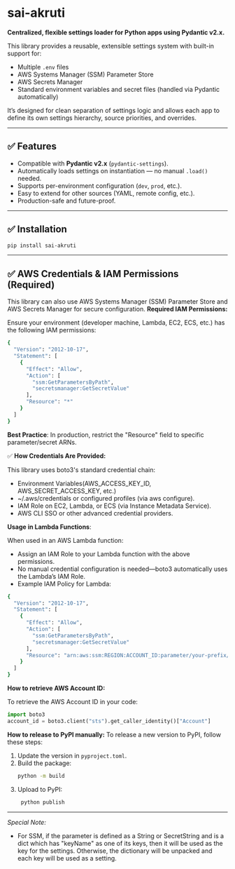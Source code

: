 # sai-akruti

**Centralized, flexible settings loader for Python apps using Pydantic v2.x.**

This library provides a reusable, extensible settings system with built-in support for:
- Multiple `.env` files
- AWS Systems Manager (SSM) Parameter Store
- AWS Secrets Manager
- Standard environment variables and secret files (handled via Pydantic automatically)

It’s designed for clean separation of settings logic and allows each app to define its own settings hierarchy, source priorities, and overrides.

---

## ✅ Features
- Compatible with **Pydantic v2.x** (`pydantic-settings`).
- Automatically loads settings on instantiation — no manual `.load()` needed.
- Supports per-environment configuration (`dev`, `prod`, etc.).
- Easy to extend for other sources (YAML, remote config, etc.).
- Production-safe and future-proof.

---

## ✅ Installation

```bash
pip install sai-akruti
```

--- 

## ✅ AWS Credentials & IAM Permissions (Required)

This library can also use AWS Systems Manager (SSM) Parameter Store and AWS Secrets Manager for secure configuration.
**Required IAM Permissions:**

Ensure your environment (developer machine, Lambda, EC2, ECS, etc.) has the following IAM permissions:

```bash
{
  "Version": "2012-10-17",
  "Statement": [
    {
      "Effect": "Allow",
      "Action": [
        "ssm:GetParametersByPath",
        "secretsmanager:GetSecretValue"
      ],
      "Resource": "*"
    }
  ]
}
```

**Best Practice**: In production, restrict the "Resource" field to specific parameter/secret ARNs.

✅ **How Credentials Are Provided:**

This library uses boto3's standard credential chain:
- Environment Variables(AWS_ACCESS_KEY_ID, AWS_SECRET_ACCESS_KEY, etc.)
- ~/.aws/credentials or configured profiles (via aws configure).
- IAM Role on EC2, Lambda, or ECS (via Instance Metadata Service).
- AWS CLI SSO or other advanced credential providers.

**Usage in Lambda Functions**:

When used in an AWS Lambda function:
- Assign an IAM Role to your Lambda function with the above permissions.
- No manual credential configuration is needed—boto3 automatically uses the Lambda’s IAM Role.
- Example IAM Policy for Lambda:

```bash
{
  "Version": "2012-10-17",
  "Statement": [
    {
      "Effect": "Allow",
      "Action": [
        "ssm:GetParametersByPath",
        "secretsmanager:GetSecretValue"
      ],
      "Resource": "arn:aws:ssm:REGION:ACCOUNT_ID:parameter/your-prefix/*"
    }
  ]
}
```

**How to retrieve AWS Account ID:**

To retrieve the AWS Account ID in your code:

```python
import boto3
account_id = boto3.client("sts").get_caller_identity()["Account"]
```

**How to release to PyPI manually:**
To release a new version to PyPI, follow these steps:
1. Update the version in `pyproject.toml`.
2. Build the package:
   ```bash
   python -m build
   ```
3. Upload to PyPI:
   ```bash
    python publish
    ```

--------------
*Special Note:*
- For SSM, if the parameter is defined as a String or SecretString and is a dict 
  which has "keyName" as one of its keys, then it will be used as the key for the settings. 
  Otherwise, the dictionary will be unpacked and each key will be used as a setting.

